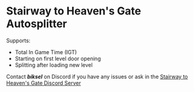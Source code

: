 # Stairway to Heaven's Gate Autosplitter
Supports: 
- Total In Game Time (IGT)
- Starting on first level door opening
- Splitting after loading new level

Contact ***biksel*** on Discord if you have any issues or ask in the [Stairway to Heaven's Gate Discord Server](https://discord.gg/nNzfXWhtet)
